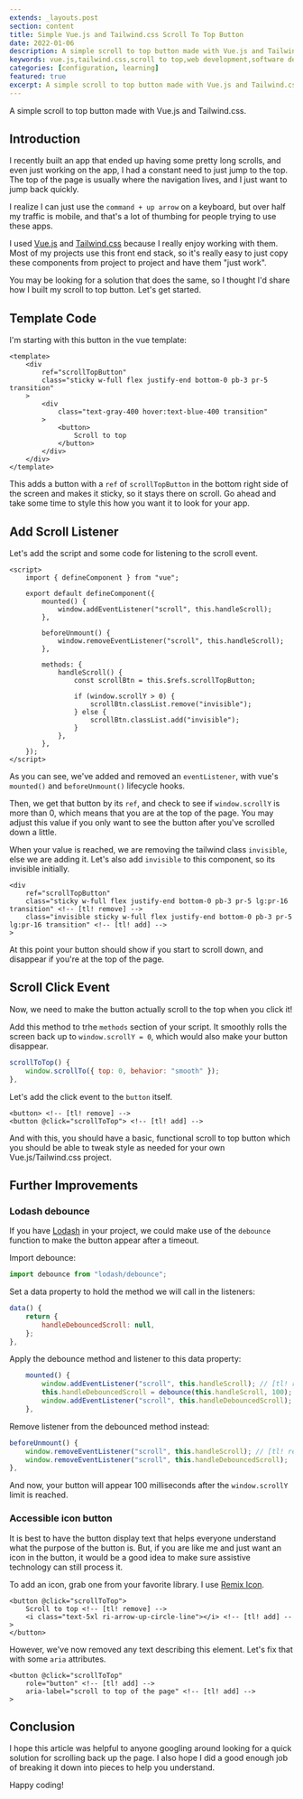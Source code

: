```yaml
---
extends: _layouts.post
section: content
title: Simple Vue.js and Tailwind.css Scroll To Top Button 
date: 2022-01-06
description: A simple scroll to top button made with Vue.js and Tailwind.css.
keywords: vue.js,tailwind.css,scroll to top,web development,software development
categories: [configuration, learning]
featured: true
excerpt: A simple scroll to top button made with Vue.js and Tailwind.css.
---
```


A simple scroll to top button made with Vue.js and Tailwind.css.

## Introduction

I recently built an app that ended up having some pretty long scrolls, and even just working on the app, 
I had a constant need to just jump to the top. The top of the page is usually where the navigation lives,
and I just want to jump back quickly.

I realize I can just use the `command + up arrow` on a keyboard, but over half my traffic is mobile,
and that's a lot of thumbing for people trying to use these apps.

I used [Vue.js](https://vuejs.org/) and [Tailwind.css](https://tailwindcss.com/) because I really enjoy working with them. 
Most of my projects use this front end stack, so it's really easy to just copy these components
from project to project and have them "just work".

You may be looking for a solution that does the same, so I thought I'd share how I built my scroll to top button. 
Let's get started.

## Template Code

I'm starting with this button in the vue template:

```vue
<template>
    <div
        ref="scrollTopButton"
        class="sticky w-full flex justify-end bottom-0 pb-3 pr-5 transition"
    >
        <div
            class="text-gray-400 hover:text-blue-400 transition"
        >
            <button>
                Scroll to top
            </button>
        </div>
    </div>
</template>
```
This adds a button with a `ref` of `scrollTopButton` in the bottom right side of the screen and makes it sticky, so it stays there
on scroll.
Go ahead and take some time to style this how you want it to look for your app.

## Add Scroll Listener

Let's add the script and some code for listening to the scroll event.

```vue
<script>
    import { defineComponent } from "vue";
    
    export default defineComponent({
        mounted() {
            window.addEventListener("scroll", this.handleScroll);
        },
    
        beforeUnmount() {
            window.removeEventListener("scroll", this.handleScroll);
        },
      
        methods: {
            handleScroll() {
                const scrollBtn = this.$refs.scrollTopButton;
    
                if (window.scrollY > 0) {
                    scrollBtn.classList.remove("invisible");
                } else {
                    scrollBtn.classList.add("invisible");
                }
            },
        },
    });
</script>
```

As you can see, we've added and removed an `eventListener`, with vue's `mounted()` and `beforeUnmount()`
lifecycle hooks.

Then, we get that button by its `ref`, and check to see if `window.scrollY` is more than 0, which means that you
are at the top of the page. You may adjust this value if you only want to see the button after you've scrolled down 
a little.

When your value is reached, we are removing the tailwind class `invisible`, else we are adding it. Let's also 
add `invisible` to this component, so its invisible initially.

```vue
<div
    ref="scrollTopButton"
    class="sticky w-full flex justify-end bottom-0 pb-3 pr-5 lg:pr-16 transition" <!-- [tl! remove] -->
    class="invisible sticky w-full flex justify-end bottom-0 pb-3 pr-5 lg:pr-16 transition" <!-- [tl! add] -->
>
```

At this point your button should show if you start to scroll down, and disappear if you're
at the top of the page.

## Scroll Click Event
Now, we need to make the button actually scroll to the top when you click it!

Add this method to trhe `methods` section of your script. It smoothly rolls the screen
back up to `window.scrollY = 0`, which would also make your button disappear.
```javascript
scrollToTop() {
    window.scrollTo({ top: 0, behavior: "smooth" });
},
```

Let's add the click event to the `button` itself.

```vue
<button> <!-- [tl! remove] -->
<button @click="scrollToTop"> <!-- [tl! add] -->
```

And with this, you should have a basic, functional scroll to top button
which you should be able to tweak style as needed for your own Vue.js/Tailwind.css
project.

## Further Improvements
### Lodash debounce
If you have [Lodash](https://lodash.com/) in your project, we could make use of the 
`debounce` function to make the button appear after a timeout.

Import debounce:
```javascript
import debounce from "lodash/debounce";
```

Set a data property to hold the method we will call in the listeners:
```javascript
data() {
    return {
        handleDebouncedScroll: null,
    };
},
```

Apply the debounce method and listener to this data property:
```javascript
    mounted() {
        window.addEventListener("scroll", this.handleScroll); // [tl! remove]
        this.handleDebouncedScroll = debounce(this.handleScroll, 100); // [tl! add]
        window.addEventListener("scroll", this.handleDebouncedScroll); // [tl! add]
    },
```
Remove listener from the debounced method instead:
```javascript
beforeUnmount() {
    window.removeEventListener("scroll", this.handleScroll); // [tl! remove]
    window.removeEventListener("scroll", this.handleDebouncedScroll);  // [tl! add]
},
```

And now, your button will appear 100 milliseconds after the `window.scrollY` limit 
is reached.

### Accessible icon button
It is best to have the button display text that helps everyone understand what
the purpose of the button is. But, if you are like me and just want an icon in 
the button, it would be a good idea to make sure assistive technology can still
process it.

To add an icon, grab one from your favorite library. I use [Remix Icon](https://remixicon.com/). 
```vue
<button @click="scrollToTop">
    Scroll to top <!-- [tl! remove] -->
    <i class="text-5xl ri-arrow-up-circle-line"></i> <!-- [tl! add] -->
</button>
```

However, we've now removed any text describing this element. Let's fix that 
with some `aria` attributes.

```vue
<button @click="scrollToTop"
    role="button" <!-- [tl! add] -->
    aria-label="scroll to top of the page" <!-- [tl! add] -->
>
```
## Conclusion

I hope this article was helpful to anyone googling around looking for a quick
solution for scrolling back up the page. I also hope I did a good enough job 
of breaking it down into pieces to help you understand.

Happy coding!